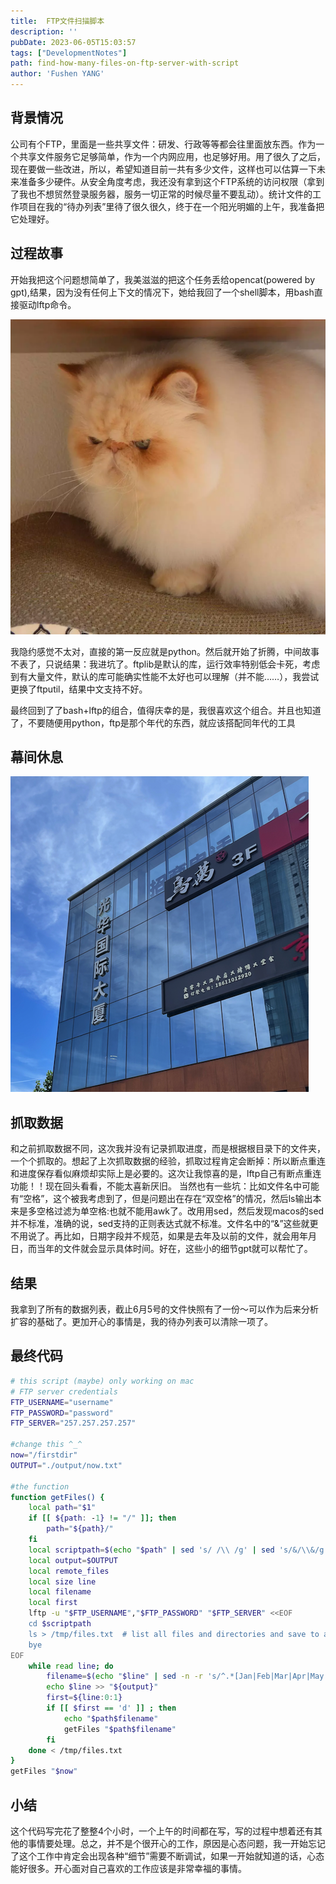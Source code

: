 ```yaml
---
title:  FTP文件扫描脚本
description: ''
pubDate: 2023-06-05T15:03:57
tags: ["DevelopmentNotes"]
path: find-how-many-files-on-ftp-server-with-script
author: 'Fushen YANG'
---
```


## 背景情况

公司有个FTP，里面是一些共享文件：研发、行政等等都会往里面放东西。作为一个共享文件服务它足够简单，作为一个内网应用，也足够好用。用了很久了之后，现在要做一些改进，所以，希望知道目前一共有多少文件，这样也可以估算一下未来准备多少硬件。从安全角度考虑，我还没有拿到这个FTP系统的访问权限（拿到了我也不想贸然登录服务器，服务一切正常的时候尽量不要乱动）。统计文件的工作项目在我的“待办列表”里待了很久很久，终于在一个阳光明媚的上午，我准备把它处理好。

## 过程故事

开始我把这个问题想简单了，我美滋滋的把这个任务丢给opencat(powered by gpt),结果，因为没有任何上下文的情况下，她给我回了一个shell脚本，用bash直接驱动lftp命令。

![猫猫不开心](2-find-how-many-files-on-ftp-server-with-script/unhappy_cat.png)

我隐约感觉不太对，直接的第一反应就是python。然后就开始了折腾，中间故事不表了，只说结果：我进坑了。ftplib是默认的库，运行效率特别低会卡死，考虑到有大量文件，默认的库可能确实性能不太好也可以理解（并不能……），我尝试更换了ftputil，结果中文支持不好。

最终回到了了bash+lftp的组合，值得庆幸的是，我很喜欢这个组合。并且也知道了，不要随便用python，ftp是那个年代的东西，就应该搭配同年代的工具

## 幕间休息

![中午吃了一些好吃的😋](2-find-how-many-files-on-ftp-server-with-script/lunch.png)

## 抓取数据

和之前抓取数据不同，这次我并没有记录抓取进度，而是根据根目录下的文件夹，一个个抓取的。想起了上次抓取数据的经验，抓取过程肯定会断掉：所以断点重连和进度保存看似麻烦却实际上是必要的。这次让我惊喜的是，lftp自己有断点重连功能！！现在回头看看，不能太喜新厌旧。
当然也有一些坑：比如文件名中可能有“空格”，这个被我考虑到了，但是问题出在存在“双空格”的情况，然后ls输出本来是多空格过滤为单空格:也就不能用awk了。改用用sed，然后发现macos的sed并不标准，准确的说，sed支持的正则表达式就不标准。文件名中的“&”这些就更不用说了。再比如，日期字段并不规范，如果是去年及以前的文件，就会用年月日，而当年的文件就会显示具体时间。好在，这些小的细节gpt就可以帮忙了。

## 结果

我拿到了所有的数据列表，截止6月5号的文件快照有了一份～可以作为后来分析扩容的基础了。更加开心的事情是，我的待办列表可以清除一项了。

## 最终代码

``` bash
# this script (maybe) only working on mac
# FTP server credentials
FTP_USERNAME="username"
FTP_PASSWORD="password"
FTP_SERVER="257.257.257.257"

#change this ^_^
now="/firstdir"
OUTPUT="./output/now.txt"

#the function
function getFiles() {
    local path="$1"
    if [[ ${path: -1} != "/" ]]; then
        path="${path}/"
    fi
    local scriptpath=$(echo "$path" | sed 's/ /\\ /g' | sed 's/&/\\&/g')
    local output=$OUTPUT
    local remote_files
    local size line
    local filename
    local first
    lftp -u "$FTP_USERNAME","$FTP_PASSWORD" "$FTP_SERVER" <<EOF
    cd $scriptpath
    ls > /tmp/files.txt  # list all files and directories and save to a temporary file
    bye
EOF
    while read line; do
        filename=$(echo "$line" | sed -n -r 's/^.*[Jan|Feb|Mar|Apr|May|Jun|Jul|Aug|Sep|Oct|Nov|Dec]{3} [0-9]{2}[[:space:]]+([0-9]{4}|[0-9]{2}:[0-9]{2}) (.*)$/\2/p')
        echo $line >> "${output}"
        first=${line:0:1}
        if [[ $first == 'd' ]] ; then
            echo "$path$filename"
            getFiles "$path$filename"
        fi
    done < /tmp/files.txt
}
getFiles "$now"

```

## 小结

这个代码写完花了整整4个小时，一个上午的时间都在写，写的过程中想着还有其他的事情要处理。总之，并不是个很开心的工作，原因是心态问题，我一开始忘记了这个工作中肯定会出现各种“细节”需要不断调试，如果一开始就知道的话，心态能好很多。开心面对自己喜欢的工作应该是非常幸福的事情。
